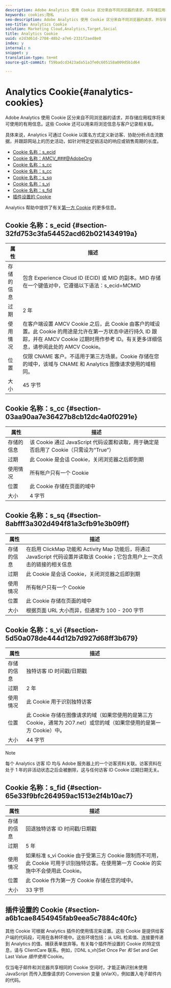 ```yaml
---
description: Adobe Analytics 使用 Cookie 区分来自不同浏览器的请求，并存储应用程序将来可使用的有用信息。这些 Cookie 还可以用来将浏览信息与客户记录相关联。
keywords: cookies;隐私
seo-description: Adobe Analytics 使用 Cookie 区分来自不同浏览器的请求，并存储应用程序将来可使用的有用信息。这些 Cookie 还可以用来将浏览信息与客户记录相关联。
seo-title: Analytics Cookie
solution: Marketing Cloud,Analytics,Target,Social
title: Analytics Cookie
uuid: e2d3d61d-2708-48b2-a7e6-2331f2aed8e0
index: y
internal: n
snippet: y
translation-type: tm+mt
source-git-commit: f59badcd3423ada51a3fe0c605158a009d5b1d64

---
```



# Analytics Cookie{#analytics-cookies}

Adobe Analytics 使用 Cookie 区分来自不同浏览器的请求，并存储应用程序将来可使用的有用信息。这些 Cookie 还可以用来将浏览信息与客户记录相关联。

具体来说，Analytics 可通过 Cookie 以匿名方式定义新访客、协助分析点击流数据，并跟踪网站上的历史活动，如针对特定促销活动的响应或销售周期的长度。

* [Cookie 名称：s_ecid](../cookies/cookies-mc.md#section-32fd753c3fa54452acd62b021434919a)
* [Cookie 名称：AMCV_###@AdobeOrg](../cookies/cookies-mc.md#section-a12aa2a9296940ae82d8921b381b8fb0)
* [Cookie 名称：s_cc](../cookies/cookies-analytics.md#section-03aa90aa7e36427b8cb12dc4a0f0291e)
* [Cookie 名称：s_cc](../cookies/cookies-analytics.md#section-03aa90aa7e36427b8cb12dc4a0f0291e)
* [Cookie 名称：s_sq](../cookies/cookies-analytics.md#section-8abfff3a302d494f81a3cfb91e3b09ff)
* [Cookie 名称：s_vi](../cookies/cookies-analytics.md#section-5d50a078de444d12b7d927d68ff3b679)
* [Cookie 名称：s_fid](../cookies/cookies-analytics.md#section-65e33f9bfc264959ac1513e2f4b10ac7)
* [插件设置的 Cookie](../cookies/cookies-analytics.md#section-a6b1cae8454945fab9eea5c7884c40fc)

Analytics 帮助中提供了有关[第一方 Cookie](/help/interface/cookies/cookies-first-party.md) 的更多信息。

## Cookie 名称：s_ecid {#section-32fd753c3fa54452acd62b021434919a}

| 属性 | 描述 |
|--- |--- |
| 存储的信息 | 包含 Experience Cloud ID (ECID) 或 MID 的副本。MID 存储在一个键值对中，它遵循以下语法：s_ecid=MCMID | <ECID> |
| 过期 | 2 年 |
| 使用情况 | 在客户端设置 AMCV Cookie 之后，此 Cookie 由客户的域设置。此 Cookie 的用途是允许在第一方状态中进行持久 ID 跟踪，并在 AMCV Cookie 过期时用作参考 ID。有关更多详细信息，请参阅此处的 AMCV Cookie。 |
| 位置 | 仅限 CNAME 客户。不适用于第三方场景。Cookie 存储在您的域中，该域与 CNAME 和 Analytics 图像请求使用的域相同。 |
| 大小 | 45 字节 |

## Cookie 名称：s_cc {#section-03aa90aa7e36427b8cb12dc4a0f0291e}

| 属性 | 描述 |
|--- |--- |
| 存储的信息 | 该 Cookie 通过 JavaScript 代码设置和读取，用于确定是否启用了 Cookie（只需设为“True”） |
| 过期 | 此 Cookie 是会话 Cookie，关闭浏览器之后即到期 |
| 使用情况 | 所有帐户只有一个 Cookie |
| 位置 | 此 Cookie 存储在页面的域中 |
| 大小 | 4 字节 |

## Cookie 名称：s_sq {#section-8abfff3a302d494f81a3cfb91e3b09ff}

| 属性 | 描述 |
|--- |--- |
| 存储的信息 | 在启用 ClickMap 功能和 Activity Map 功能后，将通过 JavaScript 代码设置并读取该 Cookie；它包含用户上一次点击的链接的相关信息 |
| 过期 | 此 Cookie 是会话 Cookie，关闭浏览器之后即到期 |
| 使用情况 | 所有帐户只有一个 Cookie |
| 位置 | 此 Cookie 存储在页面的域中 |
| 大小 | 根据页面 URL 大小而异，但通常为 100 - 200 字节 |

## Cookie 名称：s_vi {#section-5d50a078de444d12b7d927d68ff3b679}

| 属性 | 描述 |
|--- |--- |
| 存储的信息 | 独特访客 ID 时间戳/日期戳 |
| 过期 | 2 年 |
| 使用情况 | 此 Cookie 用于识别独特访客 |
| 位置 | 此 Cookie 存储在图像请求的域（如果您使用的是第三方 Cookie，通常为 2O7.net）或您的域（如果您使用的是第一方 Cookie）中。 |
| 大小 | 44 字节 |

>[!NOTE]
>
>每个 Analytics 访客 ID 均与 Adobe 服务器上的一个访客资料关联。访客资料在处于 1 年的非活动状态之后会被删除，这与任何访客 ID Cookie 过期日期无关。

## Cookie 名称：s_fid {#section-65e33f9bfc264959ac1513e2f4b10ac7}

| 属性 | 描述 |
|--- |--- |
| 存储的信息 | 回退独特访客 ID 时间戳/日期戳 |
| 过期 | 5 年 |
| 使用情况 | 如果标准 s_vi Cookie 由于受第三方 Cookie 限制而不可用，此 Cookie 可用于识别独特访客。在使用第一方 Cookie 的实施中不会使用此 Cookie。 |
| 位置 | 此 Cookie 作为第一方 Cookie 存储在您的域中。 |
| 大小 | 33 字节 |

## 插件设置的 Cookie {#section-a6b1cae8454945fab9eea5c7884c40fc}

其他 Cookie 可根据 Analytics 插件的使用情况来设置。这些 Cookie 是提供给客户端的代码段，可用在各种环境中。这些环境包括：从 URL 检索值、连接要传递到 Analytics 的值、捕获表单放弃等。有关每个插件所设置的 Cookie 的特定信息，请与 ClientCare 联系。例如，[!DNL s_vh]Set Once Per *和* Set and Get Last Value *插件使用* Cookie。

仅当电子邮件和浏览器共享相同的 Cookie 空间时，才能正确识别未使用 JavaScript 而传入图像请求的 Conversion 变量 (eVarX)，例如置入电子邮件内的代码。
